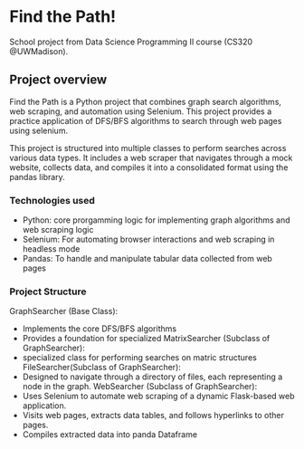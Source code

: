 # Find the Path!
School project from Data Science Programming II course (CS320 @UWMadison).
## Project overview
Find the Path is a Python project that combines graph search algorithms, web scraping, and automation using Selenium. This project provides a practice application of DFS/BFS algorithms to search through web pages using selenium.

This project is structured into multiple classes to perform searches across various data types. It includes a web scraper that navigates through a mock website, collects data, and compiles it into a consolidated format using the pandas library.

### Technologies used
- Python: core prorgamming logic for implementing graph algorithms and web scraping logic 
- Selenium: For automating browser interactions and web scraping in headless mode
- Pandas: To handle and manipulate tabular data collected from web pages

### Project Structure
GraphSearcher (Base Class):
- Implements the core DFS/BFS algorithms
- Provides a foundation for specialized
MatrixSearcher (Subclass of GraphSearcher):
- specialized class for performing searches on matric structures
FileSearcher(Subclass of GraphSearcher):
- Designed to navigate through a directory of files, each representing a node in the graph.
WebSearcher (Subclass of GraphSearcher):
- Uses Selenium to automate web scraping of a dynamic Flask-based web application.
- Visits web pages, extracts data tables, and follows hyperlinks to other pages.
- Compiles extracted data into panda Dataframe
